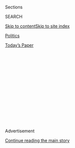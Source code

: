 <div id="app">

<div>

<div>

<div>

<div class="NYTAppHideMasthead css-1q2w90k e1suatyy0">

<div class="section css-ui9rw0 e1suatyy2">

<div class="css-eph4ug er09x8g0">

<div class="css-6n7j50">

</div>

<span class="css-1dv1kvn">Sections</span>

<div class="css-10488qs">

<span class="css-1dv1kvn">SEARCH</span>

</div>

[Skip to content](#site-content)[Skip to site
index](#site-index)

</div>

<div id="masthead-section-label" class="css-1wr3we4 eaxe0e00">

[Politics](https://www.nytimes3xbfgragh.onion/section/politics)

</div>

<div class="css-10698na e1huz5gh0">

</div>

</div>

<div id="masthead-bar-one" class="section hasLinks css-15hmgas e1csuq9d3">

<div class="css-uqyvli e1csuq9d0">

</div>

<div class="css-1uqjmks e1csuq9d1">

</div>

<div class="css-9e9ivx">

[](https://myaccount.nytimes3xbfgragh.onion/auth/login?response_type=cookie&client_id=vi)

</div>

<div class="css-1bvtpon e1csuq9d2">

[Today’s
Paper](https://www.nytimes3xbfgragh.onion/section/todayspaper)

</div>

</div>

</div>

</div>

<div data-aria-hidden="false">

<div id="site-content" data-role="main">

<div>

<div class="css-1aor85t" style="opacity:0.000000001;z-index:-1;visibility:hidden">

<div class="css-1hqnpie">

<div class="css-epjblv">

<span class="css-17xtcya">[Politics](/section/politics)</span><span class="css-x15j1o">|</span><span class="css-fwqvlz">White
House Seeks to Move On From Abuse Scandal. But What Did It
Learn?</span>

</div>

<div class="css-k008qs">

<div class="css-1iwv8en">

<span class="css-18z7m18"></span>

<div>

</div>

</div>

<span class="css-1n6z4y">https://nyti.ms/2C881yw</span>

<div class="css-1705lsu">

<div class="css-4xjgmj">

<div class="css-4skfbu" data-role="toolbar" data-aria-label="Social Media Share buttons, Save button, and Comments Panel with current comment count" data-testid="share-tools">

  - 
  - 
  - 
  - 
    
    <div class="css-6n7j50">
    
    </div>

  - 

</div>

</div>

</div>

</div>

</div>

</div>

<div class="css-13pd83m">

</div>

<div id="top-wrapper" class="css-1sy8kpn">

<div id="top-slug" class="css-l9onyx">

Advertisement

</div>

[Continue reading the main
story](#after-top)

<div class="ad top-wrapper" style="text-align:center;height:100%;display:block;min-height:250px">

<div id="top" class="place-ad" data-position="top" data-size-key="top">

</div>

</div>

<div id="after-top">

</div>

</div>

<div id="sponsor-wrapper" class="css-1hyfx7x">

<div id="sponsor-slug" class="css-19vbshk">

Supported by

</div>

[Continue reading the main
story](#after-sponsor)

<div id="sponsor" class="ad sponsor-wrapper" style="text-align:center;height:100%;display:block">

</div>

<div id="after-sponsor">

</div>

</div>

White House
Memo

<div class="css-1vkm6nb ehdk2mb0">

# White House Seeks to Move On From Abuse Scandal. But What Did It Learn?

</div>

<div class="css-79elbk" data-testid="photoviewer-wrapper">

<div class="css-z3e15g" data-testid="photoviewer-wrapper-hidden">

</div>

<div class="css-1a48zt4 ehw59r15" data-testid="photoviewer-children">

![<span class="css-16f3y1r e13ogyst0" data-aria-hidden="true">John F.
Kelly, the White House chief of staff, in Florida last week with
emergency workers after a gunman killed 17 people at a high school. Mr.
Kelly is also facing a crisis in the West Wing after an aide resigned
amid spousal abuse
allegations.</span><span class="css-cnj6d5 e1z0qqy90" itemprop="copyrightHolder"><span class="css-1ly73wi e1tej78p0">Credit...</span><span><span>Al
Drago for The New York
Times</span></span></span>](https://static01.graylady3jvrrxbe.onion/images/2018/02/20/us/20dc-memo1/20dc-memo1-articleLarge.jpg?quality=75&auto=webp&disable=upscale)

</div>

</div>

<div class="css-xt80pu e12qa4dv0">

<div class="css-18e8msd">

<div class="css-vp77d3 epjyd6m0">

<div class="css-1baulvz">

By [<span class="css-1baulvz" itemprop="name">Maggie
Haberman</span>](http://www.nytimes3xbfgragh.onion/by/maggie-haberman)
and [<span class="css-1baulvz last-byline" itemprop="name">Julie
Hirschfeld
Davis</span>](https://www.nytimes3xbfgragh.onion/by/julie-hirschfeld-davis)

</div>

</div>

  - Feb. 19,
    2018

  - 
    
    <div class="css-4xjgmj">
    
    <div class="css-d8bdto" data-role="toolbar" data-aria-label="Social Media Share buttons, Save button, and Comments Panel with current comment count" data-testid="share-tools">
    
      - 
      - 
      - 
      - 
        
        <div class="css-6n7j50">
        
        </div>
    
      - 
    
    </div>
    
    </div>

</div>

</div>

<div class="section meteredContent css-1r7ky0e" name="articleBody" itemprop="articleBody">

<div class="css-1fanzo5 StoryBodyCompanionColumn">

<div class="css-53u6y8">

On Day 10 of a scandal over spousal abuse that laid bare the internal
dysfunction and public relations miscalculations that have racked the
Trump White House, John F. Kelly, the chief of staff, issued a memo
widely seen as an effort to turn the page.

The five-page document ordered a review of security clearance procedures
that had allowed Rob Porter, [the now-fired staff
secretary](https://www.nytimes3xbfgragh.onion/2018/02/07/us/politics/rob-porter-resigns-abuse-white-house-staff-secretary.html),
to handle highly classified materials even though the abuse allegations
had prevented him from receiving a permanent clearance.

But Mr. Kelly’s memo was more than just an attempt to move on, one White
House official said. It was tantamount to a recognition that a system
for dealing with a problem like the one involving Mr. Porter did not
exist.

In a West Wing where senior officials have developed something of a
bunker mentality to keep the chaos at bay and survive each day, this
better-not-to-know approach allowed the Porter problem to fester and
raises questions about whether the White House is capable of creating a
system with greater accountability.

</div>

</div>

<div class="css-1fanzo5 StoryBodyCompanionColumn">

<div class="css-53u6y8">

White House aides insist that the Kelly memo is not just a bid for
better headlines — it would dramatically improve a clearance process
that had gotten out of hand, they said. But what Mr. Kelly has not
publicly proposed is investigating precisely how the unsettling episode
occurred.

There would be much to investigate. A few senior officials in the West
Wing had access to details of the allegations of physical and emotional
abuse made by Mr. Porter’s ex-wives. A greater number of people had a
sense that something was amiss, but chose to avert their gaze instead of
asking questions.

The first hours after the issue was brought to light by [an article in
The Daily
Mail](http://www.dailymail.co.uk/news/article-5359731/Ex-wife-Rob-Porter-Trumps-secretary-tells-marriage.html)
were a confused blur, with officials like Mr. Kelly at first endorsing
Mr. Porter’s resignation, but then agreeing to issue statements in
support of him. That disarray belied the belief of some in the White
House that someone — Mr. Kelly — was finally in charge after six months
of drama and infighting in 2017. In reality, these officials now
concede, no one truly was.

“They haven’t figured out how the place operates, and apparently they
don’t want to learn,” said John Dean, a White House counsel under
President Richard M. Nixon. The Porter situation, he added, “is a
manifestation of what happens when you have chaos.”

Mr. Kelly, a four-star Marine general, had been [billed as uniquely
qualified](https://www.nytimes3xbfgragh.onion/2017/07/28/us/politics/john-kelly-chief-of-staff-donald-trump.html)
to bring order to Mr. Trump’s world when he took his post in July. Now
he faces a morale crisis in the West Wing, where aides describe a sense
of betrayal by a chief of staff they no longer trust after his claims
that he had not fully known about Mr. Porter’s problems and had acted
within minutes once he learned of them.

</div>

</div>

<div class="css-1fanzo5 StoryBodyCompanionColumn">

<div class="css-53u6y8">

But above all, White House veterans say, President Trump is responsible
for the haphazard nature with which his operation has functioned, in
part because he knew and cared little for the rules and norms that
govern the executive branch. Unprepared to fill the ranks of a new
administration, Mr. Trump never tried to set a tone of discipline or
ethical rigor in his West Wing.

“A White House reflects the president,” said William M. Daley, a chief
of staff under Mr. Obama. “So he moves on to the next scandal, crisis,
attack, whatever, and no self-reflection. So why should anyone be
surprised that that sort of becomes the M.O., even when there’s a belief
that there’s institutional stuff one should consider.”

For 13 months, Mr. Trump’s aides have approached their mercurial and
process-averse boss by putting their heads down and ignoring what they
could not control, avoiding information that could rattle their daily
balance.

But in the case of Mr. Porter, White House aides privately acknowledge,
some advisers appear to have chosen to try to protect a colleague who
was generally well liked and, more important, too competent to lose. Mr.
Trump himself often expressed his regard for Mr. Porter by describing
him as “out of central casting.”

</div>

</div>

<div class="css-79elbk" data-testid="photoviewer-wrapper">

<div class="css-z3e15g" data-testid="photoviewer-wrapper-hidden">

</div>

<div class="css-1a48zt4 ehw59r15" data-testid="photoviewer-children">

![<span class="css-16f3y1r e13ogyst0" data-aria-hidden="true">Rob
Porter, the now-fired White House staff secretary, handled highly
classified materials even though abuse allegations had prevented him
from receiving a permanent security
clearance.</span><span class="css-cnj6d5 e1z0qqy90" itemprop="copyrightHolder"><span class="css-1ly73wi e1tej78p0">Credit...</span><span>Al
Drago for The New York
Times</span></span>](https://static01.graylady3jvrrxbe.onion/images/2018/02/20/us/20dc-memo2/20dc-memo2-articleLarge.jpg?quality=75&auto=webp&disable=upscale)

</div>

</div>

<div class="css-1fanzo5 StoryBodyCompanionColumn">

<div class="css-53u6y8">

In the hours after the allegations against Mr. Porter became public,
some senior officials in fact hesitated to force him out, in part
because they argued that if one top adviser could be felled by
accusations, they could all potentially be vulnerable. Mr. Porter denied
privately to his colleagues, as well as publicly, that he had ever
physically abused his wives.

What distinguished this crisis from the ones that preceded it was that
it was not localized to one official, such as Stephen K. Bannon, the
isolated chief strategist who [left in
August](https://www.nytimes3xbfgragh.onion/2017/08/18/us/politics/steve-bannon-trump-white-house.html),
or Reince Priebus, the often uninformed chief of staff who departed a
month before that. Mr. Porter’s case had spread to so many aspects of
the White House that it ensnared a number of staff members.

</div>

</div>

<div class="css-1fanzo5 StoryBodyCompanionColumn">

<div class="css-53u6y8">

While multiple officials in the West Wing were aware that he had been
unable to pass his background check, none appear to have made an effort
to ascertain precisely why and take action on it. Several former White
House counsels have said they would have made it their business to know
if an official at Mr. Porter’s level was facing allegations as serious
as domestic abuse, but officials in the White House have privately
maintained that Donald F. McGahn II, the White House counsel, never did.

“They plainly abided a situation that was intolerable, and they
shouldn’t have done it,” said Robert F. Bauer, a White House counsel
under President Barack Obama.

C. Boyden Gray, who served as White House counsel under President George
Bush, said the problems might have been exacerbated by the existence of
the special counsel investigation into Russian election meddling and
potential Trump campaign ties to it.

Mr. McGahn and other senior officials may be reluctant to engage with
the F.B.I. or the Justice Department on security clearances or any other
matter, for fear of being drawn into the inquiry, he said. “You just
didn’t want to call the F.B.I. or call the D.O.J. on any subject, Russia
or not,” Mr. Gray said of officials in the West Wing. “That may have
contributed to the breakdown here.”

What’s more, [Mr. Trump has been in open war with the
F.B.I.](https://www.nytimes3xbfgragh.onion/2018/02/03/us/politics/trump-fbi-justice.html)
for months, a fact that some West Wing aides believe contributed to the
debacle.

The dismissal on Wednesday of George David Banks, who was the White
House point person on climate change, was seen as a particularly galling
move after 13 months in which nobody in the West Wing had seemed
particularly concerned about enforcing a standard for past conduct.

Mr. Banks had been told that he would not be granted a full security
clearance. In an interview, he said the reason was that he had smoked
marijuana a handful of times between 2010 and 2013, conduct that he said
he had self-reported to the F.B.I. nearly a year ago.

</div>

</div>

<div class="css-1fanzo5 StoryBodyCompanionColumn">

<div class="css-53u6y8">

“It was unbelievable,” Mr. Banks said of the decision to deny him a
clearance, which he learned about abruptly at the end of a workday, when
an official from Mr. McGahn’s office and a human resources aide asked
for a meeting later that evening. After informing him of their decision
and allowing Mr. Banks to resign, they asked him to gather his things
and escorted him from the premises.

Inside the West Wing, officials said, Mr. Banks is seen as collateral
damage in a belated effort by Mr. Kelly and other top officials to show
they are cracking down on interim security clearances.

Yet former White House advisers from both parties have been mystified at
the ineptitude of Mr. Trump’s team in dealing with the fallout from Mr.
Porter’s situation.

Part of the problem, they argue, is a culture at the White House that
does not appear to prioritize getting at the truth.

“The fundamentals of Crisis Management 101 were certainly not observed
here, but more importantly, there does not seem to be a priority on
marshaling and disclosing the facts, whatever they may be,” said Jack
Quinn, who served as White House counsel under Bill Clinton during the
Monica Lewinsky affair. “They need to stop the bleeding, and I think
that they’ve got to understand that the bleeding is not going to stop
until the full truth is told.”

</div>

</div>

</div>

<div>

</div>

<div>

</div>

<div>

</div>

<div>

<div id="bottom-wrapper" class="css-1ede5it">

<div id="bottom-slug" class="css-l9onyx">

Advertisement

</div>

[Continue reading the main
story](#after-bottom)

<div id="bottom" class="ad bottom-wrapper" style="text-align:center;height:100%;display:block;min-height:90px">

</div>

<div id="after-bottom">

</div>

</div>

</div>

</div>

</div>

## Site Index

<div>

</div>

## Site Information Navigation

  - [© <span>2020</span> <span>The New York Times
    Company</span>](https://help.nytimes3xbfgragh.onion/hc/en-us/articles/115014792127-Copyright-notice)

<!-- end list -->

  - [NYTCo](https://www.nytco.com/)
  - [Contact
    Us](https://help.nytimes3xbfgragh.onion/hc/en-us/articles/115015385887-Contact-Us)
  - [Work with us](https://www.nytco.com/careers/)
  - [Advertise](https://nytmediakit.com/)
  - [T Brand Studio](http://www.tbrandstudio.com/)
  - [Your Ad
    Choices](https://www.nytimes3xbfgragh.onion/privacy/cookie-policy#how-do-i-manage-trackers)
  - [Privacy](https://www.nytimes3xbfgragh.onion/privacy)
  - [Terms of
    Service](https://help.nytimes3xbfgragh.onion/hc/en-us/articles/115014893428-Terms-of-service)
  - [Terms of
    Sale](https://help.nytimes3xbfgragh.onion/hc/en-us/articles/115014893968-Terms-of-sale)
  - [Site
    Map](https://spiderbites.nytimes3xbfgragh.onion)
  - [Help](https://help.nytimes3xbfgragh.onion/hc/en-us)
  - [Subscriptions](https://www.nytimes3xbfgragh.onion/subscription?campaignId=37WXW)

</div>

</div>

</div>

</div>
